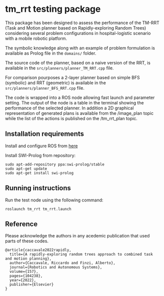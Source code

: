 # tm_rrt testing package
This package has been designed to assess the performance of the TM-RRT (Task and Motion planner based on Rapidly-exploring Random Trees) considering several problem configurations in hospital-logistic scenario with a mobile robotic platform.

The symbolic knowledge along with an example of problem formulation is available as Prolog file in the ```domains/``` folder.

The source code of the planner, based on a naive version of the RRT, is available in the ```src/planners/planner_TM_RRT.cpp``` file.

For comparison pourposes a 2-layer planner based on simple BFS (symbolic) and RRT (geometric) is available in the ```src/planners/planner_BFS_RRT.cpp``` file.

The code is wrapped into a ROS node allowing fast launch and parameter setting. The output of the node is a table in the terminal showing the performance of the selected planner. In addition a 2D graphical representation of generated plans is available from the /image_plan topic while the list of the actions is published on the /tm_rrt_plan topic.

## Installation requirements
Install and configure ROS from [here](http://wiki.ros.org/ROS/Installation)

Install SWI-Prolog from repository:
```
sudo apt-add-repository ppa:swi-prolog/stable
sudo apt-get update
sudo apt-get install swi-prolog
```

## Running instructions
Run the test node using the following command:
```
roslaunch tm_rrt tm_rrt.launch
```

## Reference
Please acknowledge the authors in any acedemic publication that used parts of these codes.
```
@article{caccavale2022rapidly,
  title={A rapidly-exploring random trees approach to combined task and motion planning},
  author={Caccavale, Riccardo and Finzi, Alberto},
  journal={Robotics and Autonomous Systems},
  volume={157},
  pages={104238},
  year={2022},
  publisher={Elsevier}
}
```
